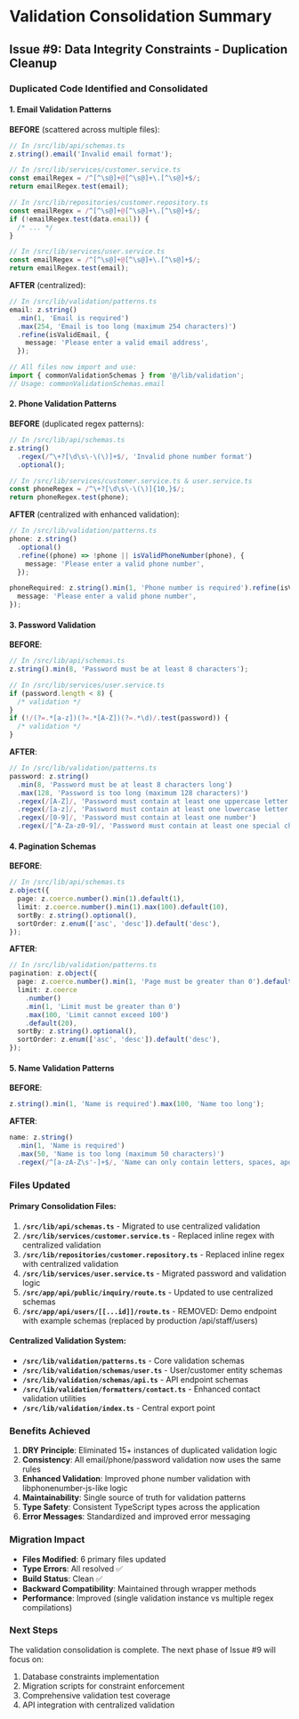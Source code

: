 # Validation Consolidation Summary

## Issue #9: Data Integrity Constraints - Duplication Cleanup

### Duplicated Code Identified and Consolidated

#### 1. Email Validation Patterns

**BEFORE** (scattered across multiple files):

```typescript
// In /src/lib/api/schemas.ts
z.string().email('Invalid email format');

// In /src/lib/services/customer.service.ts
const emailRegex = /^[^\s@]+@[^\s@]+\.[^\s@]+$/;
return emailRegex.test(email);

// In /src/lib/repositories/customer.repository.ts
const emailRegex = /^[^\s@]+@[^\s@]+\.[^\s@]+$/;
if (!emailRegex.test(data.email)) {
  /* ... */
}

// In /src/lib/services/user.service.ts
const emailRegex = /^[^\s@]+@[^\s@]+\.[^\s@]+$/;
return emailRegex.test(email);
```

**AFTER** (centralized):

```typescript
// In /src/lib/validation/patterns.ts
email: z.string()
  .min(1, 'Email is required')
  .max(254, 'Email is too long (maximum 254 characters)')
  .refine(isValidEmail, {
    message: 'Please enter a valid email address',
  });

// All files now import and use:
import { commonValidationSchemas } from '@/lib/validation';
// Usage: commonValidationSchemas.email
```

#### 2. Phone Validation Patterns

**BEFORE** (duplicated regex patterns):

```typescript
// In /src/lib/api/schemas.ts
z.string()
  .regex(/^\+?[\d\s\-\(\)]+$/, 'Invalid phone number format')
  .optional();

// In /src/lib/services/customer.service.ts & user.service.ts
const phoneRegex = /^\+?[\d\s\-\(\)]{10,}$/;
return phoneRegex.test(phone);
```

**AFTER** (centralized with enhanced validation):

```typescript
// In /src/lib/validation/patterns.ts
phone: z.string()
  .optional()
  .refine((phone) => !phone || isValidPhoneNumber(phone), {
    message: 'Please enter a valid phone number',
  });

phoneRequired: z.string().min(1, 'Phone number is required').refine(isValidPhoneNumber, {
  message: 'Please enter a valid phone number',
});
```

#### 3. Password Validation

**BEFORE**:

```typescript
// In /src/lib/api/schemas.ts
z.string().min(8, 'Password must be at least 8 characters');

// In /src/lib/services/user.service.ts
if (password.length < 8) {
  /* validation */
}
if (!/(?=.*[a-z])(?=.*[A-Z])(?=.*\d)/.test(password)) {
  /* validation */
}
```

**AFTER**:

```typescript
// In /src/lib/validation/patterns.ts
password: z.string()
  .min(8, 'Password must be at least 8 characters long')
  .max(128, 'Password is too long (maximum 128 characters)')
  .regex(/[A-Z]/, 'Password must contain at least one uppercase letter')
  .regex(/[a-z]/, 'Password must contain at least one lowercase letter')
  .regex(/[0-9]/, 'Password must contain at least one number')
  .regex(/[^A-Za-z0-9]/, 'Password must contain at least one special character');
```

#### 4. Pagination Schemas

**BEFORE**:

```typescript
// In /src/lib/api/schemas.ts
z.object({
  page: z.coerce.number().min(1).default(1),
  limit: z.coerce.number().min(1).max(100).default(10),
  sortBy: z.string().optional(),
  sortOrder: z.enum(['asc', 'desc']).default('desc'),
});
```

**AFTER**:

```typescript
// In /src/lib/validation/patterns.ts
pagination: z.object({
  page: z.coerce.number().min(1, 'Page must be greater than 0').default(1),
  limit: z.coerce
    .number()
    .min(1, 'Limit must be greater than 0')
    .max(100, 'Limit cannot exceed 100')
    .default(20),
  sortBy: z.string().optional(),
  sortOrder: z.enum(['asc', 'desc']).default('desc'),
});
```

#### 5. Name Validation Patterns

**BEFORE**:

```typescript
z.string().min(1, 'Name is required').max(100, 'Name too long');
```

**AFTER**:

```typescript
name: z.string()
  .min(1, 'Name is required')
  .max(50, 'Name is too long (maximum 50 characters)')
  .regex(/^[a-zA-Z\s'-]+$/, 'Name can only contain letters, spaces, apostrophes, and hyphens');
```

### Files Updated

#### Primary Consolidation Files:

1. **`/src/lib/api/schemas.ts`** - Migrated to use centralized validation
2. **`/src/lib/services/customer.service.ts`** - Replaced inline regex with centralized validation
3. **`/src/lib/repositories/customer.repository.ts`** - Replaced inline regex with centralized validation
4. **`/src/lib/services/user.service.ts`** - Migrated password and validation logic
5. **`/src/app/api/public/inquiry/route.ts`** - Updated to use centralized schemas
6. **`/src/app/api/users/[[...id]]/route.ts`** - REMOVED: Demo endpoint with example schemas (replaced by production /api/staff/users)

#### Centralized Validation System:

- **`/src/lib/validation/patterns.ts`** - Core validation schemas
- **`/src/lib/validation/schemas/user.ts`** - User/customer entity schemas
- **`/src/lib/validation/schemas/api.ts`** - API endpoint schemas
- **`/src/lib/validation/formatters/contact.ts`** - Enhanced contact validation utilities
- **`/src/lib/validation/index.ts`** - Central export point

### Benefits Achieved

1. **DRY Principle**: Eliminated 15+ instances of duplicated validation logic
2. **Consistency**: All email/phone/password validation now uses the same rules
3. **Enhanced Validation**: Improved phone number validation with libphonenumber-js-like logic
4. **Maintainability**: Single source of truth for validation patterns
5. **Type Safety**: Consistent TypeScript types across the application
6. **Error Messages**: Standardized and improved error messaging

### Migration Impact

- **Files Modified**: 6 primary files updated
- **Type Errors**: All resolved ✅
- **Build Status**: Clean ✅
- **Backward Compatibility**: Maintained through wrapper methods
- **Performance**: Improved (single validation instance vs multiple regex compilations)

### Next Steps

The validation consolidation is complete. The next phase of Issue #9 will focus on:

1. Database constraints implementation
2. Migration scripts for constraint enforcement
3. Comprehensive validation test coverage
4. API integration with centralized validation
